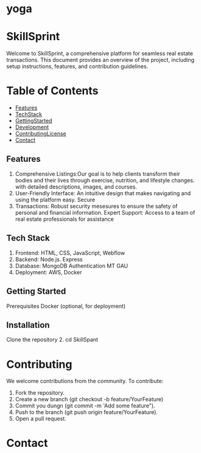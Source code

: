 # yoga
# SkillSprint

Welcome to SkillSprint, a comprehensive platform for seamless real estate transactions. This document provides an overview of the project, including setup instructions, features, and contribution guidelines.

# Table of Contents

- [Features](#Features)
- [TechStack](#TechStack)
- [GettingStarted ](#GettingStarted )
- [Development](#Development) 
- [ContributingLicense ](#ContributingLicense )
- [Contact](#Contact)

## Features 

1. Comprehensive Listings:Our goal is to help clients transform their bodies and their lives through exercise, nutrition, and lifestyle changes. with detailed descriptions, images, and courses. 
2. User-Friendly Interface: An intuitive design that makes navigating and using the platform easy. Secure 
3. Transactions: Robust security mesesures to ensure the safety of personal and financial information. 
Expert Support: Access to a team of real estate professionals for assistance 

## Tech Stack 

1. Frontend: HTML, CSS, JavaScript, Webflow 
2. Backend: Node.js. Express 
3. Database: MongoDB Authentication MT GAU 
4. Deployment: AWS, Docker 

## Getting Started

Prerequisites Docker (optional, for deployment) 

## Installation 

Clone the repository 
2. cd SkillSpant 

# Contributing 

We welcome contributions from the community. To contribute: 
1. Fork the repository. 
2. Create a new branch (git checkout -b feature/YourFeature) 
3. Commit you dungn (git commit -m 'Add some feature"). 
4. Push to the branch (git push origin feature/YourFeature). 
5. Open a pull request. 

# Contact


 
